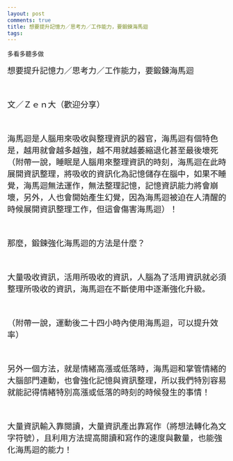 ```yaml
---
layout: post
comments: true
title: 想要提升記憶力／思考力／工作能力，要鍛鍊海馬迴
tags: 
---
```

多看多聽多做

<!-- content S -->

<font style="font-size:14pt"></font>

<font style="font-size:14pt"><span data-offset-key="3qjbo-0-0" style="font-family: inherit;">想要提升記憶力／思考力／工作能力，要鍛鍊海馬迴</span></font>

<font style="font-size:14pt"><span data-offset-key="tc5q-0-0" style="font-family: inherit;"><br data-text="true"></span></font>

<font style="font-size:14pt"><span data-offset-key="3r85i-0-0" style="font-family: inherit;">文／Ｚｅｎ大（歡迎分享）</span></font>

<font style="font-size:14pt"><span data-offset-key="fjvq2-0-0" style="font-family: inherit;"><br data-text="true"></span></font>

<font style="font-size:14pt"><span data-offset-key="7o6ku-0-0" style="font-family: inherit;">海馬迴是人腦用來吸收與整理資訊的器官，海馬迴有個特色是，越用就會越多越強，越不用就越萎縮退化甚至最後壞死（附帶一說，睡眠是人腦用來整理資訊的時刻，海馬迴在此時展開資訊整理，將吸收的資訊化為記憶儲存在腦中，如果不睡覺，海馬迴無法運作，無法整理記憶，記憶資訊能力將會崩壞，另外，人也會開始產生幻覺，因為海馬迴被迫在人清醒的時候展開資訊整理工作，但這會傷害海馬迴）！</span></font>

<font style="font-size:14pt"><span data-offset-key="e0nnp-0-0" style="font-family: inherit;"><br data-text="true"></span></font>

<font style="font-size:14pt"><span data-offset-key="b9kh9-0-0" style="font-family: inherit;">那麼，鍛鍊強化海馬迴的方法是什麼？</span></font>

<font style="font-size:14pt"><span data-offset-key="evumo-0-0" style="font-family: inherit;"><br data-text="true"></span></font>

<font style="font-size:14pt"><span data-offset-key="9vm4k-0-0" style="font-family: inherit;">大量吸收資訊，活用所吸收的資訊，人腦為了活用資訊就必須整理所吸收的資訊，海馬迴在不斷使用中逐漸強化升級。</span></font>

<font style="font-size:14pt"><span data-offset-key="ac142-0-0" style="font-family: inherit;"><br data-text="true"></span></font>

<font style="font-size:14pt"><span data-offset-key="525l3-0-0" style="font-family: inherit;">（附帶一說，運動後二十四小時內使用海馬迴，可以提升效率）</span></font>

<font style="font-size:14pt"><span data-offset-key="4u1v7-0-0" style="font-family: inherit;"><br data-text="true"></span></font>

<font style="font-size:14pt"><span data-offset-key="brpdg-0-0" style="font-family: inherit;">另外一個方法，就是情緒高漲或低落時，海馬迴和掌管情緒的大腦部門連動，也會強化記憶與資訊整理，所以我們特別容易就能記得情緒特別高漲或低落的時刻的時候發生的事情！</span></font>

<font style="font-size:14pt"><span data-offset-key="cn24l-0-0" style="font-family: inherit;"><br data-text="true"></span></font>

<font style="font-size:14pt"><span data-offset-key="4a52c-0-0" style="font-family: inherit;">大量資訊輸入靠閱讀，大量資訊產出靠寫作（將想法轉化為文字符號），且利用方法提高閱讀和寫作的速度與數量，也能強化海馬迴的能力！</span></font>

